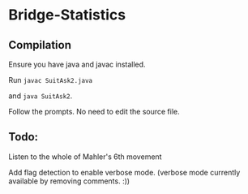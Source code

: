 # Bridge-Statistics

## Compilation
Ensure you have java and javac installed.

Run `javac SuitAsk2.java`

and `java SuitAsk2`.

Follow the prompts. No need to edit the source file.

## Todo:
Listen to the whole of Mahler's 6th movement

Add flag detection to enable verbose mode. (verbose mode currently available by removing comments. :))
